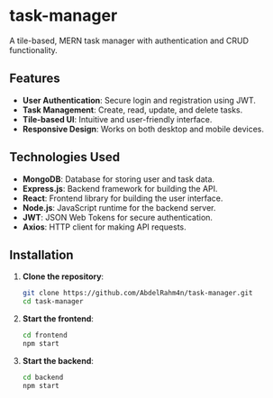 # task-manager
A tile-based, MERN task manager with authentication and CRUD functionality.

## Features
- **User Authentication**: Secure login and registration using JWT.
- **Task Management**: Create, read, update, and delete tasks.
- **Tile-based UI**: Intuitive and user-friendly interface.
- **Responsive Design**: Works on both desktop and mobile devices.

## Technologies Used
- **MongoDB**: Database for storing user and task data.
- **Express.js**: Backend framework for building the API.
- **React**: Frontend library for building the user interface.
- **Node.js**: JavaScript runtime for the backend server.
- **JWT**: JSON Web Tokens for secure authentication.
- **Axios**: HTTP client for making API requests.


## Installation
1. **Clone the repository**:
    ```sh
    git clone https://github.com/AbdelRahm4n/task-manager.git
    cd task-manager
    ```

2. **Start the frontend**:
    ```sh
    cd frontend
    npm start
    ```

3. **Start the backend**:
    ```sh
    cd backend
    npm start
    ```
